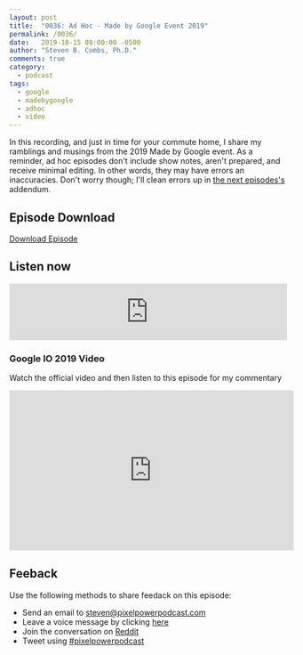 ```yaml
---
layout: post
title:  "0036: Ad Hoc - Made by Google Event 2019"
permalink: /0036/
date:   2019-10-15 08:00:00 -0500
author: "Steven B. Combs, Ph.D."
comments: true
category:
  - podcast
tags:
  - google
  - madebygoogle
  - adhoc
  - video
---
```


In this recording, and just in time for your commute home, I share my ramblings and musings from the 2019 Made by Google event. As a reminder, ad hoc episodes don't include show notes, aren't prepared, and receive minimal editing. In other words, they may have errors an inaccuracies. Don't worry though; I'll clean errors up in [the next episodes's](/0037) addendum.

## Episode Download

[Download Episode](https://s3-us-west-2.amazonaws.com/anchor-audio-bank/staging/2019-12-19/ba7c1aed97ea05f530357c50d17be3b4.m4a)

## Listen now

<p><iframe src="https://anchor.fm/pixelpowerpodcast/embed/episodes/0036-Ad-Hoc---Made-by-Google-Event-2019-Warning--Ramblings-ahead-e7no1l" height="102px" width="500px" frameborder="0" scrolling="no"></iframe></p>

### Google IO 2019 Video

Watch the official video and then listen to this episode for my commentary

<iframe width="512" height="288" src="https://www.youtube.com/embed/XKmsYB54zBk" frameborder="0" allow="accelerometer; autoplay; encrypted-media; gyroscope; picture-in-picture" allowfullscreen></iframe>

## Feeback

Use the following methods to share feedack on this episode:

* Send an email to <steven@pixelpowerpodcast.com>
* Leave a voice message by clicking [here](https://anchor.fm/pixelpowerpodcast/message)
* Join the conversation on [Reddit](https://www.reddit.com/r/pixelpowerpodcast/)
* Tweet using [#pixelpowerpodcast](https://twitter.com/search?q=%23pixelpowerpodcast&src=typed_query)
